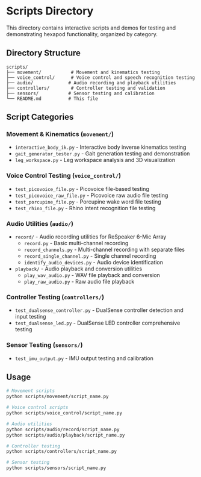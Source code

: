 # Scripts Directory

This directory contains interactive scripts and demos for testing and demonstrating hexapod functionality, organized by category.

## Directory Structure

```
scripts/
├── movement/           # Movement and kinematics testing
├── voice_control/      # Voice control and speech recognition testing
├── audio/             # Audio recording and playback utilities
├── controllers/        # Controller testing and validation
├── sensors/           # Sensor testing and calibration
└── README.md          # This file
```

## Script Categories

### Movement & Kinematics (`movement/`)
- `interactive_body_ik.py` - Interactive body inverse kinematics testing
- `gait_generator_tester.py` - Gait generation testing and demonstration
- `leg_workspace.py` - Leg workspace analysis and 3D visualization

### Voice Control Testing (`voice_control/`)
- `test_picovoice_file.py` - Picovoice file-based testing
- `test_picovoice_raw_file.py` - Picovoice raw audio file testing
- `test_porcupine_file.py` - Porcupine wake word file testing
- `test_rhino_file.py` - Rhino intent recognition file testing

### Audio Utilities (`audio/`)
- `record/` - Audio recording utilities for ReSpeaker 6-Mic Array
  - `record.py` - Basic multi-channel recording
  - `record_channels.py` - Multi-channel recording with separate files
  - `record_single_channel.py` - Single channel recording
  - `identify_audio_devices.py` - Audio device identification
- `playback/` - Audio playback and conversion utilities
  - `play_wav_audio.py` - WAV file playback and conversion
  - `play_raw_audio.py` - Raw audio file playback

### Controller Testing (`controllers/`)
- `test_dualsense_controller.py` - DualSense controller detection and input testing
- `test_dualsense_led.py` - DualSense LED controller comprehensive testing

### Sensor Testing (`sensors/`)
- `test_imu_output.py` - IMU output testing and calibration

## Usage

```bash
# Movement scripts
python scripts/movement/script_name.py

# Voice control scripts  
python scripts/voice_control/script_name.py

# Audio utilities
python scripts/audio/record/script_name.py
python scripts/audio/playback/script_name.py

# Controller testing
python scripts/controllers/script_name.py

# Sensor testing
python scripts/sensors/script_name.py
```
